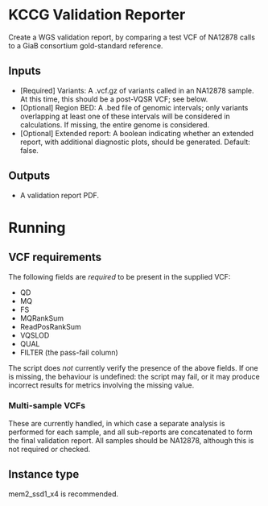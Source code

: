# KCCG Validation Reporter

Create a WGS validation report, by comparing a test VCF of NA12878 calls to a GiaB consortium gold-standard reference.

## Inputs
* [Required] Variants: A .vcf.gz of variants called in an NA12878 sample.  At this time, this should be a post-VQSR VCF; see below.
* [Optional] Region BED: A .bed file of genomic intervals; only variants overlapping at least one of these intervals will be considered in calculations.  If missing, the entire genome is considered.
* [Optional] Extended report: A boolean indicating whether an extended report, with additional diagnostic plots, should be generated.  Default: false.

## Outputs
* A validation report PDF.

# Running

## VCF requirements
The following fields are *required* to be present in the supplied VCF:

* QD
* MQ
* FS
* MQRankSum
* ReadPosRankSum
* VQSLOD
* QUAL
* FILTER (the pass-fail column)

The script does *not* currently verify the presence of the above fields.  If one is missing, the behaviour is undefined: the script may fail, or it may produce incorrect results for metrics involving the missing value.

### Multi-sample VCFs
These are currently handled, in which case a separate analysis is performed for each sample, and all sub-reports are concatenated to form the final validation report.  All samples should be NA12878, although this is not required or checked.

## Instance type
mem2_ssd1_x4 is recommended.
